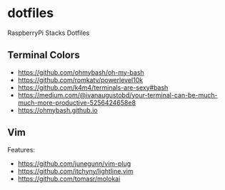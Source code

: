 # dotfiles
RaspberryPi Stacks Dotfiles

## Terminal Colors

- https://github.com/ohmybash/oh-my-bash
- https://github.com/romkatv/powerlevel10k
- https://github.com/k4m4/terminals-are-sexy#bash
- https://medium.com/@ivanaugustobd/your-terminal-can-be-much-much-more-productive-5256424658e8
- https://ohmybash.github.io

## Vim

Features:

- https://github.com/junegunn/vim-plug
- https://github.com/itchyny/lightline.vim
- https://github.com/tomasr/molokai
